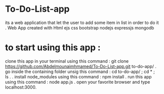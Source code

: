 # To-Do-List-app 
its a web application that let the user to add some item in list in order to do it .
Web App created with Html  ejs css bootstrap  nodejs expressjs mongodb 
# to start using this app : 
clone this app in your terminal using this command  :  git clone https://github.com/Abdelmounaimhmamed/To-Do-List-app.git  to-do-app/ . 
go inside the containing folder unsig this command  :  cd to-do-app/  ; cd * ; ls .
. install node_modules using this command : npm install . run this app using this command : node app.js  .
open your favorite browser and type localhost:3000.

